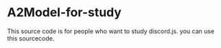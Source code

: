 # A2Model-for-study
This source code is for people who want to study discord.js.
you can use this sourcecode.
